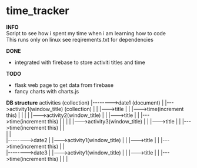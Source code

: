 # time_tracker  
**INFO**  
Script to see how i spent my time when i am learning how to code  
This runs only on linux see reqirements.txt for dependencies

**DONE**
+ integrated with firebase to store activiti titles and time

**TODO**  
- flask web page to get data from firebase
- fancy charts with charts.js


**DB structure**
activities (collection)
 |-------->date1 (document)
 |          |--->activity1(window_title) (collection)
 |          |       |--->title
 |          |       |--->time(increment this)
 |          |       |
 |          |--->activity2(window_title)
 |          |       |--->title
 |          |       |--->time(increment this)
 |          |       |
 |          |--->activity3(window_title)
 |          |       |--->title
 |          |       |--->time(increment this)
 |          |       
 |          |       
 |-------->date2
 |          |--->activity1(window_title)
 |          |       |--->title
 |          |       |--->time(increment this)
 |          |       
 |-------->date3
 |          |--->activity1(window_title)
 |          |       |--->title
 |          |       |--->time(increment this)
 |          |       |

